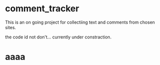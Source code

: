 # comment_tracker

This is an on going project for collectiing text and comments from chosen sites.

the code id not don't... currently under constraction.
# aaaa
